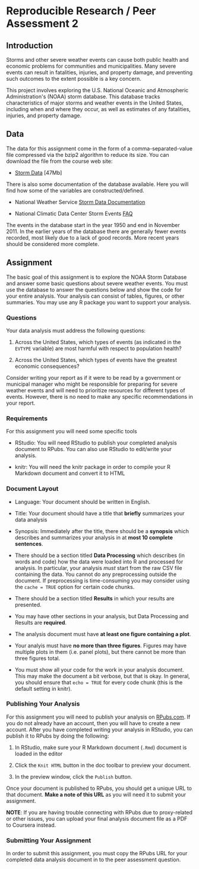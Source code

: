 # Reproducible Research / Peer Assessment 2

## Introduction

Storms and other severe weather events can cause both public health and economic problems for communities and municipalities. Many severe events can result in fatalities, injuries, and property damage, and preventing such outcomes to the extent possible is a key concern.

This project involves exploring the U.S. National Oceanic and Atmospheric Administration's (NOAA) storm database. This database tracks characteristics of major storms and weather events in the United States, including when and where they occur, as well as estimates of any fatalities, injuries, and property damage.

## Data

The data for this assignment come in the form of a comma-separated-value file compressed via the bzip2 algorithm to reduce its size. You can download the file from the course web site:

*   [Storm Data](https://d396qusza40orc.cloudfront.net/repdata%2Fdata%2FStormData.csv.bz2) [47Mb]

There is also some documentation of the database available. Here you will find how some of the variables are constructed/defined.

*   National Weather Service [Storm Data Documentation](https://d396qusza40orc.cloudfront.net/repdata%2Fpeer2_doc%2Fpd01016005curr.pdf)

*   National Climatic Data Center Storm Events [FAQ](https://d396qusza40orc.cloudfront.net/repdata%2Fpeer2_doc%2FNCDC%20Storm%20Events-FAQ%20Page.pdf)

The events in the database start in the year 1950 and end in November 2011\. In the earlier years of the database there are generally fewer events recorded, most likely due to a lack of good records. More recent years should be considered more complete.

## Assignment

The basic goal of this assignment is to explore the NOAA Storm Database and answer some basic questions about severe weather events. You must use the database to answer the questions below and show the code for your entire analysis. Your analysis can consist of tables, figures, or other summaries. You may use any R package you want to support your analysis.

### Questions

Your data analysis must address the following questions:

1.  Across the United States, which types of events (as indicated in the `EVTYPE` variable) are most harmful with respect to population health?

2.  Across the United States, which types of events have the greatest economic consequences?

Consider writing your report as if it were to be read by a government or municipal manager who might be responsible for preparing for severe weather events and will need to prioritize resources for different types of events. However, there is no need to make any specific recommendations in your report.

### Requirements

For this assignment you will need some specific tools

*   RStudio: You will need RStudio to publish your completed analysis document to RPubs. You can also use RStudio to edit/write your analysis.

*   knitr: You will need the knitr package in order to compile your R Markdown document and convert it to HTML

### Document Layout

*   Language: Your document should be written in English.

*   Title: Your document should have a title that **briefly** summarizes your data analysis

*   Synopsis: Immediately after the title, there should be a **synopsis** which describes and summarizes your analysis in at **most 10 complete sentences**.

*   There should be a section titled **Data Processing** which describes (in words and code) how the data were loaded into R and processed for analysis. In particular, your analysis _must_ start from the raw CSV file containing the data. You cannot do any preprocessing outside the document. If preprocessing is time-consuming you may consider using the `cache = TRUE` option for certain code chunks.

*   There should be a section titled **Results** in which your results are presented.

*   You may have other sections in your analysis, but Data Processing and Results are **required**.

*   The analysis document must have **at least one figure containing a plot**.

*   Your analyis must have **no more than three figures**. Figures may have multiple plots in them (i.e. panel plots), but there cannot be more than three figures total.

*   You must show all your code for the work in your analysis document. This may make the document a bit verbose, but that is okay. In general, you should ensure that `echo = TRUE` for every code chunk (this is the default setting in knitr).

### Publishing Your Analysis

For this assignment you will need to publish your analysis on [RPubs.com](http://rpubs.com). If you do not already have an account, then you will have to create a new account. After you have completed writing your analysis in RStudio, you can publish it to RPubs by doing the following:

1.  In RStudio, make sure your R Markdown document (`.Rmd`) document is loaded in the editor

2.  Click the `Knit HTML` button in the doc toolbar to preview your document.

3.  In the preview window, click the `Publish` button.

Once your document is published to RPubs, you should get a unique URL to that document. **Make a note of this URL** as you will need it to submit your assignment.

**NOTE**: If you are having trouble connecting with RPubs due to proxy-related or other issues, you can upload your final analysis document file as a PDF to Coursera instead.  

### Submitting Your Assignment

In order to submit this assignment, you must copy the RPubs URL for your completed data analysis document in to the peer assessment question.